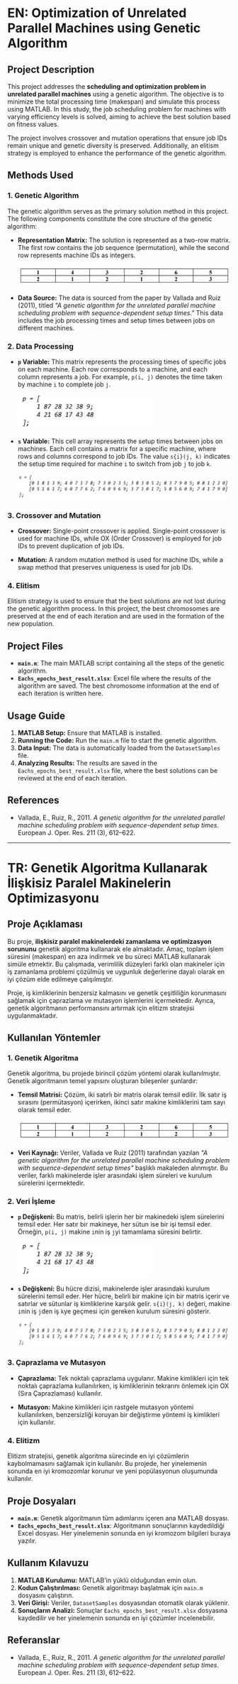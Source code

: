 # **EN: Optimization of Unrelated Parallel Machines using Genetic Algorithm**

## **Project Description**
This project addresses the **scheduling and optimization problem in unrelated parallel machines** using a genetic algorithm. The objective is to minimize the total processing time (makespan) and simulate this process using MATLAB. In this study, the job scheduling problem for machines with varying efficiency levels is solved, aiming to achieve the best solution based on fitness values.

The project involves crossover and mutation operations that ensure job IDs remain unique and genetic diversity is preserved. Additionally, an elitism strategy is employed to enhance the performance of the genetic algorithm.

## **Methods Used**

### **1. Genetic Algorithm**
The genetic algorithm serves as the primary solution method in this project. The following components constitute the core structure of the genetic algorithm:

- **Representation Matrix:** The solution is represented as a two-row matrix. The first row contains the job sequence (permutation), while the second row represents machine IDs as integers.

  ![Representation Matrix](images/Representation%20Matrix.PNG)

- **Data Source:** The data is sourced from the paper by Vallada and Ruiz (2011), titled *"A genetic algorithm for the unrelated parallel machine scheduling problem with sequence-dependent setup times."* This data includes the job processing times and setup times between jobs on different machines.

### **2. Data Processing**
- **`p` Variable:** This matrix represents the processing times of specific jobs on each machine. Each row corresponds to a machine, and each column represents a job. For example, `p(i, j)` denotes the time taken by machine `i` to complete job `j`.

  ![`p` Variable](images/p%20Variable.PNG)
  
- **`s` Variable:** This cell array represents the setup times between jobs on machines. Each cell contains a matrix for a specific machine, where rows and columns correspond to job IDs. The value `s{i}(j, k)` indicates the setup time required for machine `i` to switch from job `j` to job `k`.

  ![`s` Variable](images/s%20Variable.PNG)

### **3. Crossover and Mutation**
- **Crossover:** Single-point crossover is applied. Single-point crossover is used for machine IDs, while OX (Order Crossover) is employed for job IDs to prevent duplication of job IDs.
  
- **Mutation:** A random mutation method is used for machine IDs, while a swap method that preserves uniqueness is used for job IDs.

### **4. Elitism**
Elitism strategy is used to ensure that the best solutions are not lost during the genetic algorithm process. In this project, the best chromosomes are preserved at the end of each iteration and are used in the formation of the new population.

## **Project Files**

- **`main.m`**: The main MATLAB script containing all the steps of the genetic algorithm.
- **`Eachs_epochs_best_result.xlsx`**: Excel file where the results of the algorithm are saved. The best chromosome information at the end of each iteration is written here.

## **Usage Guide**

1. **MATLAB Setup:** Ensure that MATLAB is installed.
2. **Running the Code:** Run the `main.m` file to start the genetic algorithm.
3. **Data Input:** The data is automatically loaded from the `DatasetSamples` file.
4. **Analyzing Results:** The results are saved in the `Eachs_epochs_best_result.xlsx` file, where the best solutions can be reviewed at the end of each iteration.

## **References**
- Vallada, E., Ruiz, R., 2011. *A genetic algorithm for the unrelated parallel machine scheduling problem with sequence-dependent setup times*. European J. Oper. Res. 211 (3), 612–622.


---

# **TR: Genetik Algoritma Kullanarak İlişkisiz Paralel Makinelerin Optimizasyonu**

## **Proje Açıklaması**
Bu proje, **ilişkisiz paralel makinelerdeki zamanlama ve optimizasyon sorununu** genetik algoritma kullanarak ele almaktadır. Amaç, toplam işlem süresini (makespan) en aza indirmek ve bu süreci MATLAB kullanarak simüle etmektir. Bu çalışmada, verimlilik düzeyleri farklı olan makineler için iş zamanlama problemi çözülmüş ve uygunluk değerlerine dayalı olarak en iyi çözüm elde edilmeye çalışılmıştır.

Proje, iş kimliklerinin benzersiz kalmasını ve genetik çeşitliliğin korunmasını sağlamak için çaprazlama ve mutasyon işlemlerini içermektedir. Ayrıca, genetik algoritmanın performansını artırmak için elitizm stratejisi uygulanmaktadır.

## **Kullanılan Yöntemler**

### **1. Genetik Algoritma**
Genetik algoritma, bu projede birincil çözüm yöntemi olarak kullanılmıştır. Genetik algoritmanın temel yapısını oluşturan bileşenler şunlardır:

- **Temsil Matrisi:** Çözüm, iki satırlı bir matris olarak temsil edilir. İlk satır iş sırasını (permütasyon) içerirken, ikinci satır makine kimliklerini tam sayı olarak temsil eder.

  ![Temsil Matrisi](images/Representation%20Matrix.PNG)

- **Veri Kaynağı:** Veriler, Vallada ve Ruiz (2011) tarafından yazılan *"A genetic algorithm for the unrelated parallel machine scheduling problem with sequence-dependent setup times"* başlıklı makaleden alınmıştır. Bu veriler, farklı makinelerde işler arasındaki işlem süreleri ve kurulum sürelerini içermektedir.

### **2. Veri İşleme**
- **`p` Değişkeni:** Bu matris, belirli işlerin her bir makinedeki işlem sürelerini temsil eder. Her satır bir makineye, her sütun ise bir işi temsil eder. Örneğin, `p(i, j)` makine `i`nin iş `j`yi tamamlama süresini belirtir.

  ![`p` Değişkeni](images/p%20Variable.PNG)
  
- **`s` Değişkeni:** Bu hücre dizisi, makinelerde işler arasındaki kurulum sürelerini temsil eder. Her hücre, belirli bir makine için bir matris içerir ve satırlar ve sütunlar iş kimliklerine karşılık gelir. `s{i}(j, k)` değeri, makine `i`nin iş `j`den iş `k`ye geçmesi için gereken kurulum süresini gösterir.

  ![`s` Değişkeni](images/s%20Variable.PNG)

### **3. Çaprazlama ve Mutasyon**
- **Çaprazlama:** Tek noktalı çaprazlama uygulanır. Makine kimlikleri için tek noktalı çaprazlama kullanılırken, iş kimliklerinin tekrarını önlemek için OX (Sıra Çaprazlaması) kullanılır.
  
- **Mutasyon:** Makine kimlikleri için rastgele mutasyon yöntemi kullanılırken, benzersizliği koruyan bir değiştirme yöntemi iş kimlikleri için kullanılır.

### **4. Elitizm**
Elitizm stratejisi, genetik algoritma sürecinde en iyi çözümlerin kaybolmamasını sağlamak için kullanılır. Bu projede, her yinelemenin sonunda en iyi kromozomlar korunur ve yeni popülasyonun oluşumunda kullanılır.

## **Proje Dosyaları**

- **`main.m`**: Genetik algoritmanın tüm adımlarını içeren ana MATLAB dosyası.
- **`Eachs_epochs_best_result.xlsx`**: Algoritmanın sonuçlarının kaydedildiği Excel dosyası. Her yinelemenin sonunda en iyi kromozom bilgileri buraya yazılır.

## **Kullanım Kılavuzu**

1. **MATLAB Kurulumu:** MATLAB'in yüklü olduğundan emin olun.
2. **Kodun Çalıştırılması:** Genetik algoritmayı başlatmak için `main.m` dosyasını çalıştırın.
3. **Veri Girişi:** Veriler, `DatasetSamples` dosyasından otomatik olarak yüklenir.
4. **Sonuçların Analizi:** Sonuçlar `Eachs_epochs_best_result.xlsx` dosyasına kaydedilir ve her yinelemenin sonunda en iyi çözümler incelenebilir.

## **Referanslar**
- Vallada, E., Ruiz, R., 2011. *A genetic algorithm for the unrelated parallel machine scheduling problem with sequence-dependent setup times*. European J. Oper. Res. 211 (3), 612–622.
